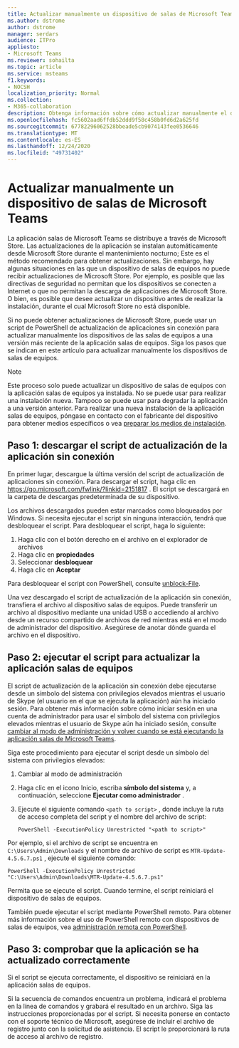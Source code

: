 ```yaml
---
title: Actualizar manualmente un dispositivo de salas de Microsoft Teams
ms.author: dstrome
author: dstrome
manager: serdars
audience: ITPro
appliesto:
- Microsoft Teams
ms.reviewer: sohailta
ms.topic: article
ms.service: msteams
f1.keywords:
- NOCSH
localization_priority: Normal
ms.collection:
- M365-collaboration
description: Obtenga información sobre cómo actualizar manualmente el dispositivo de las salas de Microsoft Teams a una versión específica.
ms.openlocfilehash: fc5602aad6ffdb52ddd9f58c458b0fd6d2a625fd
ms.sourcegitcommit: 67782296062528bbeade5cb9074143fee0536646
ms.translationtype: MT
ms.contentlocale: es-ES
ms.lasthandoff: 12/24/2020
ms.locfileid: "49731402"
---
```

# <a name="manually-update-a-microsoft-teams-rooms-device"></a>Actualizar manualmente un dispositivo de salas de Microsoft Teams

La aplicación salas de Microsoft Teams se distribuye a través de Microsoft Store. Las actualizaciones de la aplicación se instalan automáticamente desde Microsoft Store durante el mantenimiento nocturno; Este es el método recomendado para obtener actualizaciones. Sin embargo, hay algunas situaciones en las que un dispositivo de salas de equipos no puede recibir actualizaciones de Microsoft Store. Por ejemplo, es posible que las directivas de seguridad no permitan que los dispositivos se conecten a Internet o que no permitan la descarga de aplicaciones de Microsoft Store. O bien, es posible que desee actualizar un dispositivo antes de realizar la instalación, durante el cual Microsoft Store no está disponible.

Si no puede obtener actualizaciones de Microsoft Store, puede usar un script de PowerShell de actualización de aplicaciones sin conexión para actualizar manualmente los dispositivos de las salas de equipos a una versión más reciente de la aplicación salas de equipos. Siga los pasos que se indican en este artículo para actualizar manualmente los dispositivos de salas de equipos.

> [!NOTE]
> Este proceso solo puede actualizar un dispositivo de salas de equipos con la aplicación salas de equipos ya instalada. No se puede usar para realizar una instalación nueva. Tampoco se puede usar para degradar la aplicación a una versión anterior. Para realizar una nueva instalación de la aplicación salas de equipos, póngase en contacto con el fabricante del dispositivo para obtener medios específicos o vea [preparar los medios de instalación](console.md#prepare-the-installation-media).

## <a name="step-1-download-the-offline-app-update-script"></a>Paso 1: descargar el script de actualización de la aplicación sin conexión

En primer lugar, descargue la última versión del script de actualización de aplicaciones sin conexión. Para descargar el script, haga clic en <https://go.microsoft.com/fwlink/?linkid=2151817> . El script se descargará en la carpeta de descargas predeterminada de su dispositivo.

Los archivos descargados pueden estar marcados como bloqueados por Windows. Si necesita ejecutar el script sin ninguna interacción, tendrá que desbloquear el script. Para desbloquear el script, haga lo siguiente:

1. Haga clic con el botón derecho en el archivo en el explorador de archivos
2. Haga clic en **propiedades**
3. Seleccionar **desbloquear**
4. Haga clic en **Aceptar**

Para desbloquear el script con PowerShell, consulte [unblock-File](https://docs.microsoft.com/powershell/module/microsoft.powershell.utility/unblock-file?view=powershell-7.1).

Una vez descargado el script de actualización de la aplicación sin conexión, transfiera el archivo al dispositivo salas de equipos. Puede transferir un archivo al dispositivo mediante una unidad USB o accediendo al archivo desde un recurso compartido de archivos de red mientras está en el modo de administrador del dispositivo. Asegúrese de anotar dónde guarda el archivo en el dispositivo.

## <a name="step-2-run-the-script-to-update-the-teams-rooms-app"></a>Paso 2: ejecutar el script para actualizar la aplicación salas de equipos

El script de actualización de la aplicación sin conexión debe ejecutarse desde un símbolo del sistema con privilegios elevados mientras el usuario de Skype (el usuario en el que se ejecuta la aplicación) aún ha iniciado sesión. Para obtener más información sobre cómo iniciar sesión en una cuenta de administrador para usar el símbolo del sistema con privilegios elevados mientras el usuario de Skype aún ha iniciado sesión, consulte [cambiar al modo de administración y volver cuando se está ejecutando la aplicación salas de Microsoft Teams](rooms-operations.md#switching-to-admin-mode-and-back-when-the-microsoft-teams-rooms-app-is-running).

Siga este procedimiento para ejecutar el script desde un símbolo del sistema con privilegios elevados:

1. Cambiar al modo de administración
2. Haga clic en el icono Inicio, escriba **símbolo del sistema** y, a continuación, seleccione **Ejecutar como administrador** .
3. Ejecute el siguiente comando `<path to script>` , donde incluye la ruta de acceso completa del script y el nombre del archivo de script:

    ```console
    PowerShell -ExecutionPolicy Unrestricted "<path to script>"
    ```

Por ejemplo, si el archivo de script se encuentra en `C:\Users\Admin\Downloads` y el nombre de archivo de script es `MTR-Update-4.5.6.7.ps1` , ejecute el siguiente comando:

```console
PowerShell -ExecutionPolicy Unrestricted "C:\Users\Admin\Downloads\MTR-Update-4.5.6.7.ps1"
```

Permita que se ejecute el script. Cuando termine, el script reiniciará el dispositivo de salas de equipos.

También puede ejecutar el script mediante PowerShell remoto. Para obtener más información sobre el uso de PowerShell remoto con dispositivos de salas de equipos, vea [administración remota con PowerShell](rooms-operations.md#remote-management-using-powershell).

## <a name="step-3-verify-the-app-has-been-updated-successfully"></a>Paso 3: comprobar que la aplicación se ha actualizado correctamente

Si el script se ejecuta correctamente, el dispositivo se reiniciará en la aplicación salas de equipos.

Si la secuencia de comandos encuentra un problema, indicará el problema en la línea de comandos y grabará el resultado en un archivo. Siga las instrucciones proporcionadas por el script. Si necesita ponerse en contacto con el soporte técnico de Microsoft, asegúrese de incluir el archivo de registro junto con la solicitud de asistencia. El script le proporcionará la ruta de acceso al archivo de registro.
